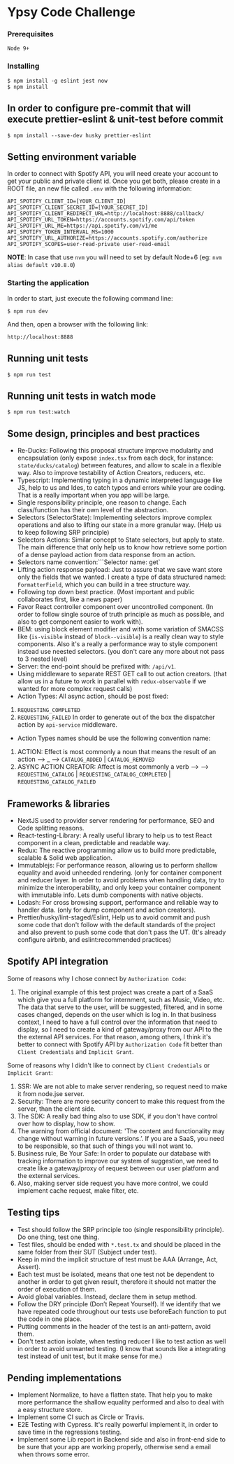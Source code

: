 # Ypsy Code Challenge

### Prerequisites

`Node 9+`

### Installing

```
$ npm install -g eslint jest now
$ npm install
```
## In order to configure pre-commit that will execute prettier-eslint & unit-test before commit
```
$ npm install --save-dev husky prettier-eslint
```

## Setting environment variable

In order to connect with Spotify API, you will need create your account to get your public and private client id.
Once you get both, please create in a ROOT file, an new file called `.env` with the following information:

```
API_SPOTIFY_CLIENT_ID=[YOUR_CLIENT_ID]
API_SPOTIFY_CLIENT_SECRET_ID=[YOUR_SECRET_ID]
API_SPOTIFY_CLIENT_REDIRECT_URL=http://localhost:8888/callback/
API_SPOTIFY_URL_TOKEN=https://accounts.spotify.com/api/token
API_SPOTIFY_URL_ME=https://api.spotify.com/v1/me
API_SPOTIFY_TOKEN_INTERVAL_MS=1000
API_SPOTIFY_URL_AUTHORIZE=https://accounts.spotify.com/authorize
API_SPOTIFY_SCOPES=user-read-private user-read-email
```

**NOTE**:
In case that use `nvm` you will need to set by default  Node+6 (eg: `nvm alias default v10.8.0`)

### Starting the application

In order to start, just execute the following command line:
```
$ npm run dev
```

And then, open a browser with the following link:
```
http://localhost:8888
```
## Running unit tests
```
$ npm run test
```
## Running unit tests in watch mode
```
$ npm run test:watch
```

## Some design, principles and best practices

* Re-Ducks: Following this proposal structure improve modularity and encapsulation (only expose `index.tsx` from each dock, for instance: `state/ducks/catalog`) between features, and allow to scale in a flexible way. Also to improve testability of Action Creators, reducers, etc.
* Typescript: Implementing typing in a dynamic interpreted language like JS, help to us and Ides, to catch typos and errors while your are coding. That is a really important when you app will be large.
* Single responsibility principle, one reason to change. Each class/function has their own level of the abstraction.
* Selectors (SelectorState): Implementing selectors improve complex operations and also to lifting our state in a more granular way. (Help us to keep following SRP principle)
* Selectors Actions: Similar concept to State selectors, but apply to state. The main difference that only help us to know how retrieve some portion of a dense payload action from data response from an action.
* Selectors name convention:```Selector name: get<Noun>`
* Lifting action response payload: Just to assure that we save want store only the fields that we wanted. I create a type of data structured named: `FormatterField`, which you can build in a tree structure way.
* Following top down best practice. (Most important and public collaborates first, like a news paper)
* Favor React controller component over uncontrolled component. (In order to follow single source of truth principle as much as possible, and also to get component easier to work with).
* BEM: using block element modifier and with some variation of SMACSS like (`is-visible` instead of `block--visible`) is a really clean way to style components. Also it's a really a performance way to style component instead use neested selectors. (you don't care any more about not pass to 3 nested level)
* Server: the end-point should be prefixed with: `/api/v1`.
* Using middleware to separate REST GET call to out action creators. (that allow us in a future to work in parallel with `redux-observable` if we wanted for more complex request calls)
* Action Types: All async action, should be post fixed:
1. `REQUESTING_COMPLETED`
1. `REQUESTING_FAILED`
In order to generate out of the box the dispatcher action by `api-service` middleware.
* Action Types names should be use the following convention name:
1. ACTION: Effect is most commonly a noun that means the result of an action —> <NOUN>_<VERB> —> `CATALOG_ADDED` | `CATALOG_REMOVED`
1. ASYNC ACTION CREATOR: Affect is most commonly a verb —> <VERB><NOUN> —> `REQUESTING_CATALOG` | `REQUESTING_CATALOG_COMPLETED` | `REQUESTING_CATALOG_FAILED`
## Frameworks & libraries
* NextJS used to provider server rendering for performance, SEO and Code splitting reasons.
* React-testing-Library: A really useful library to help us to test React component in a clean, predictable and readable way.
* Redux: The reactive programming allow us to build more predictable, scalable & Solid web application.
* Immutablejs: For performance reason, allowing us to perform shallow equality and avoid unheeded rendering. (only for container component and reducer layer. In order to avoid problems when handling data, try to minimize the interoperability, and only keep your container component with immutable info. Lets dumb components with native objects.
* Lodash: For cross browsing support, performance and reliable way to handler data. (only for dump component and action creators).
* Prettier/husky/lint-staged/Eslint, Help us to avoid commit and push some code that don't follow with the default standards of the project and also prevent to push some code that don't pass the UT. (It's already configure airbnb, and eslint:recommended practices)

## Spotify API integration

Some of reasons why I chose connect by `Authorization Code`:

1. The original example of this test project was create a part of a SaaS which give you a full platform for internment, such as Music, Video, etc. 
The data that serve to the user, will be suggested, filtered, and in some cases changed, depends on the user which is log in. 
In that business context, I need to have a full control over the information that need to display, so I need to create a kind of gateway/proxy from our API to 
the the external API services. For that reason, among others, I think it's better to connect with Spotify API by `Authorization Code` fit better than `Client Credentials` and `Implicit Grant`.

Some of reasons why I didn't like to connect by `Client Credentials` or `Implicit Grant`:

1. SSR: We are not able to make server rendering, so request need to make it from node.jse server.
1. Security: There are more security concert to make this request from the server, than the client side.
1. The SDK: A really bad thing also to use SDK, if you don't have control over how to display, how to show.
1. The warning from official document: 'The content and functionality may change without warning in future versions.’. If you are a SaaS, you need to be responsible, so that such of things you will not want to.
1. Business rule, Be Your Safe: In order to populate our database with tracking information to improve our system of suggestion, we need to create like a gateway/proxy of request between our user platform and the external services.
1. Also, making server side request you have more control, we could implement cache request, make filter, etc.


## Testing tips

* Test should follow the SRP principle too (single responsibility principle). Do one thing, test one thing.
* Test files, should be ended with `*.test.tx` and should be placed in the same folder from their SUT (Subject under test).
* Keep in mind the implicit structure of test must be AAA (Arrange, Act, Assert).
* Each test must be isolated, means that one test not be dependent to another in order to get given result, therefore it should not matter the order of execution of them.
* Avoid global variables. Instead, declare them in setup method.
* Follow the DRY principle (Don’t Repeat Yourself). If we identify that we have repeated code throughout our tests use beforeEach function to put the code in one place.
* Putting comments in the header of the test is an anti-pattern, avoid them.
* Don't test action isolate, when testing reducer I like to test action as well in order to avoid unwanted testing. (I know that sounds like a integrating test instead of unit test, but it make sense for me.)

## Pending implementations

* Implement Normalize, to have a flatten state. That help you to make more performance the shallow equality performed and also to deal with a easy structure store.
* Implement some CI such as Circle or Travis.
* E2E Testing with Cypress. It's really powerful implement it, in order to save time in the regressions testing.
* Implement some Lib report in Backend side and also in front-end side to be sure that your app are working properly, otherwise send a email when throws some error.
